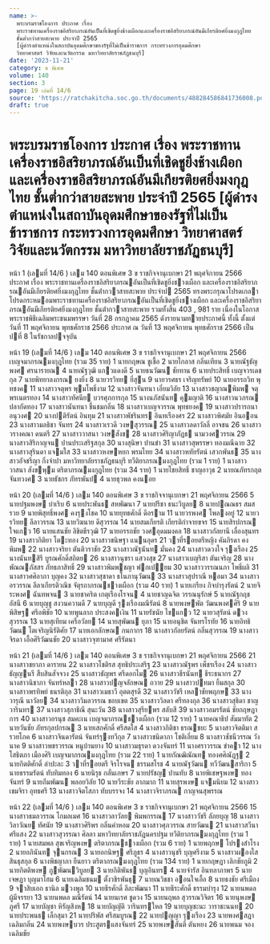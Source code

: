 ```yaml
---
name: >-
  พระบรมราชโองการ ประกาศ เรื่อง
  พระราชทานเครื่องราชอิสริยาภรณ์อันเป็นที่เชิดชูยิ่งช้างเผือกและเครื่องราชอิสริยาภรณ์อันมีเกียรติยศยิ่งมงกุฎไทย
  ชั้นต่ำกว่าสายสะพาย ประจำปี 2565
  [ผู้ดำรงตำแหน่งในสถาบันอุดมศึกษาของรัฐที่ไม่เป็นข้าราชการ กระทรวงการอุดมศึกษา
  วิทยาศาสตร์ วิจัยและนวัตกรรม มหาวิทยาลัยราชภัฏธนบุรี]
date: '2023-11-21'
category: ข พิเศษ
volume: 140
section: 3
page: 19 เล่มที่ 14/6
source: 'https://ratchakitcha.soc.go.th/documents/488284586841736008.pdf'
draft: true
---
```


# พระบรมราชโองการ ประกาศ เรื่อง พระราชทานเครื่องราชอิสริยาภรณ์อันเป็นที่เชิดชูยิ่งช้างเผือกและเครื่องราชอิสริยาภรณ์อันมีเกียรติยศยิ่งมงกุฎไทย ชั้นต่ำกว่าสายสะพาย ประจำปี 2565 [ผู้ดำรงตำแหน่งในสถาบันอุดมศึกษาของรัฐที่ไม่เป็นข้าราชการ กระทรวงการอุดมศึกษา วิทยาศาสตร์ วิจัยและนวัตกรรม มหาวิทยาลัยราชภัฏธนบุรี]

หน้า 1 (เลมที่ 14/6 ) เลม 140 ตอนพิเศษ 3 ข ราชกิจจานุเบกษา 21 พฤศจิกายน 2566 ประกาศ เรื่อง พระราชทานเครื่องราชอิสริยาภรณอันเป็นที่เชิดชูยิ่งชางเผือก และเครื่องราชอิสริยาภรณอันมีเกียรติยศยิ่งมงกุฎไทย ชั้นต่ํากวาสายสะพาย ประจําป 2565 ทรงพระกรุณาโปรดเกลาโปรดกระหมอมพระราชทานเครื่องราชอิสริยาภรณอันเป็นที่เชิดชูยิ่งชางเผือก และเครื่องราชอิสริยาภรณอันมีเกียรติยศยิ่งมงกุฎไทย ชั้นต่ํากวาสายสะพาย รวมทั้งสิ้น 403 , 981 ราย เนื่องในโอกาสพระราชพิธีเฉลิมพระชนมพรรษา วันที่ 28 กรกฎาคม 2565 ดังรายนามทายประกาศนี้ ทั้งนี้ ตั้งแต่วันที่ 11 พฤศจิกายน พุทธศักราช 2566 ประกาศ ณ วันที่ 13 พฤศจิกายน พุทธศักราช 2566 เป็นปที่ 8 ในรัชกาลปจจุบัน

หน้า 19 (เลมที่ 14/6 ) เลม 140 ตอนพิเศษ 3 ข ราชกิจจานุเบกษา 21 พฤศจิกายน 2566 เบญจมาภรณมงกุฎไทย (รวม 35 ราย) 1 นายกฤษณ ชูเชื้อ 2 นายไกลาส กลิ่นเทียน 3 นายณัฐธัญพงศ ศรนารายณ 4 นายณัฐวุฒิ แกวแดงดี 5 นายธนวัฒน ชัยทาน 6 นายประสิทธิ์ เบญจวรเดชกุล 7 นายพิทยาลงกรณ ยงยิ่ง 8 นายวรวิทย ยี่สุน 9 นายวรศธร เจริญทรัพย์ 10 นายอรรถวิท พุทชงค 11 นางสาวจตุพร พุมโพธิ์งาม 12 นางสาวจันทนา เอี่ยมวิลัย 13 นางสาวชญาณพิมพ จตุพรเนตรทอง 14 นางสาวทัศนีย บวรศุภการกุล 15 นางนภัสนันท คุมญาติ 16 นางสาวนวภรณ ปลากัดทอง 17 นางสาวนันทนา ชื่นชมกลิ่น 18 นางสาวเบญจวรรณ พุทธยงค 19 นางสาวปรารถนา อนุวงศ 20 นางปติรัตน์ อินทุม 21 นางสาวพัชรินทร อินทเรืองศร 22 นางสาวพิศมัย อินออน 23 นางสาวมลธิชา จันทร 24 นางสาวเรวดี วงษสุวรรณ 25 นางสาวลดาวัลลิ์ อาจชน 26 นางสาววรางคณา ดนตรี 27 นางสาววาสนา วงษสังข 28 นางสาวศิริญาภัฏธ นามวงศวรรณ 29 นางสาวสิริกาญจน ปานประเสริฐสกุล 30 นางสุนิษา ปานขํา 31 นางสาวสุพรรษา ทองมณีฉาย 32 นางสาวสุรินดา แจมใส 33 นางสาวหงษหยก พรมไทย 34 นางสาวหทัยรัตน์ เสวกพันธ 35 นางสาวอัจชรีญา กิ่งจําปา มหาวิทยาลัยราชภัฏธนบุรี ทวีติยาภรณมงกุฎไทย (รวม 1 ราย) 1 นางสาววาสนา สังขพุม ตริตาภรณมงกุฎไทย (รวม 34 ราย) 1 นายไชยสิทธิ์ ชาญอาวุธ 2 นายณภัทรกฤต จันทวงศ 3 นายธัชกร ภัทรพันป 4 นายธุวพล คงนอย

หน้า 20 (เลมที่ 14/6 ) เลม 140 ตอนพิเศษ 3 ข ราชกิจจานุเบกษา 21 พฤศจิกายน 2566 5 นายปฐมพงษ บําเริบ 6 นายประพันธ สหพัฒนา 7 นายปรีชา ธนะวิบูลย 8 นายปณณธร สมสรวย 9 นายพิสุทธิ์พงศ คงรุงโชค 10 นายยุทธศักดิ์ ดีอราม 11 นายวรพงศ โพลงอยู่ 12 นายวรวิทย ลีลาวรรณ 13 นายวิฆนาย ดีสุวรรณ 14 นายสมเกียรติ เกียรติกําจายขจร 15 นายสิรปกรณ ใจแกว 16 นายแสนชัย ลิขิตธีรวุฒิ 17 นายอรรถชัย วงศอุดมมงคล 18 นางสาวกัลยานี เลื่องสุนทร 19 นางสาวกิติยา โตะทอง 20 นางสาวขนิษฐา แนนอุดร 21 วาที่รอยตรีหญิง คัมภิรดา คงพิมพ 22 นางสาวจริยา ตันติวราชัย 23 นางสาวณัฐนันท มั่นคง 24 นางสาวดวงใจ รุงเรือง 25 นางนันทสิรี บูรณศักดิ์สถิตย 26 นางสาวนุชรา แสวงสุข 27 นางสาวเบญริสา ตันเจริญ 28 นางพัณณภัสสร ภัทธภาสิทธิ์ 29 นางสาวพิมพชญา ฟกเปยม 30 นางสาววรรณนภา โพธิ์ผลิ 31 นางสาวศศิอาภา บุญคง 32 นางสาวสุชาดา ธโนภานุวัฒน 33 นางสาวสุปราณี หอมา 34 นางสาวอรวรรณ ลีลาเกียรติวณิช จัตุรถาภรณชางเผือก (รวม 40 ราย) 1 นายเกรียง กิจบํารุงรัตน์ 2 นายจิระพงศ ฉันทพจน 3 นายชาคริต เกตุเรืองโรจน 4 นายชาญฉจิต วรรณนุรักษ์ 5 นายณัฐกฤช อัสนี 6 นายบุญชู สงวนความดี 7 นายบุญดี รุงเรืองมณีรัตน์ 8 นายพงษพัต วัฒนพงศศิริ 9 นายพิสิษฐ ศรีอพิชัย 10 นายพูนลาภ ประสงคเงิน 11 นายรัชนัย ไขแกว 12 นายวสุรัตน์ ดวงสุวรรณ 13 นายสุเทียม เครือวัลย 14 นายสุพัฒน ยุภา 15 นายอนุชิต จันทรโรทัย 16 นายอิทธิวัฒน โตเจริญนิรัติศัย 17 นายเอกลักษณ กนกากร 18 นางสาวกัลยรัตน์ กลิ่นสุวรรณ 19 นางสาวจิรดา เอื้อศิริวัฒนชัย 20 นางสาวจุฑามาศ ศรีรัตนา

หน้า 21 (เลมที่ 14/6 ) เลม 140 ตอนพิเศษ 3 ข ราชกิจจานุเบกษา 21 พฤศจิกายน 2566 21 นางสาวชยาภา ดารายน 22 นางสาวโชติรส สุทธิประเสริฐ 23 นางสาวณัฐพร เพ็ชรเรือง 24 นางสาวธัญญนรี สืบสินสัจจวง 25 นางสาวธัญพร ศรีดอกไม 26 นางสาวธีรนันท ธีระธนากร 27 นางสาวนิชาภา จันทร์หลา 28 นางสาวปญจลักษณ ถวาย 29 นางสาวปทมา ยิ้มสกุล 30 นางสาวพรทิพย์ ธนรติกุล 31 นางสาวเมธาวี อุตตสุรดี 32 นางสาววัชรี เหลาชัยพฤกษ 33 นางวารุณี นาวัลย 34 นางสาววิมลวรรณ ขอบเขต 35 นางสาววิลดา ศรีทองกุล 36 นางสาวสุธิดา ชาญวารินทร 37 นางสาวสุภาธิณี สุนะวัน 38 นางสาวสุรียพร สลับสี 39 นางสาวอมรรัตน์ ชัยกฤษฎาการ 40 นางสาวอรนุช สมคะเน เบญจมาภรณชางเผือก (รวม 12 ราย) 1 นายคณาธิป สัมมาทัต 2 นายวันชัย ภัทรกุลปกรณ 3 นายเสกศักดิ์ ศรีสดใส 4 นางสาวกิติชา ธรณชยะ 5 นางสาวจิตติมา สรวยโภค 6 นางสาวจินดารัตน์ จันทร์รุงทวีกุล 7 นางสาวชนิดาภา โชติเอี่ยม 8 นางสาวชัชนีวรรณ วังนาค 9 นางสาวพชรวรรณ หนูบ้านยาง 10 นางสาวมธุรดา ดวงจันทร์ 11 นางศราวรรณ ขําคา 12 นางโสธิตภา เมืองศิริ เบญจมาภรณมงกุฎไทย (รวม 22 ราย) 1 นายกัณฒิณัณท ทองศศิณัฎฐ 2 นายกิตติศักดิ์ ลําปะละ 3 วาที่รอยตรี จิรโรจน ธรรมสโรช 4 นายณัฐวัฒน ทวีวัฒนสาริกา 5 นายธรรมรัตน์ ทับทิมทอง 6 นายนิรุธ กลั่นเกษร 7 นายปรัชญ ปานทับ 8 นายพิเชษฐพงษ ทองจันทร์ 9 นายภีมพัฒน พลอยวิลัย 10 นายวีระชัย ลาภมาก 11 นายสุรพงษ แจมนิยม 12 นางสาวเขมจิรา อุทธศรี 13 นางสาวจิตโสภา ทับบรรจง 14 นางสาวจิราภรณ กาญจนสุพรรณ

หน้า 22 (เลมที่ 14/6 ) เลม 140 ตอนพิเศษ 3 ข ราชกิจจานุเบกษา 21 พฤศจิกายน 2566 15 นางสาวธมลวรรณ โกมลเมศ 16 นางสาวลาวัลย พิมพกรรณ 17 นางสาววัชรี ลัภยบุญ 18 นางสาววิลาวัณย ทัศนัย 19 นางสาวศิริพร กลิ่นคําหอม 20 นางสาวศุภวรรณ สายวัฒน 21 นางสาวสวีนา ศรีแสง 22 นางสาวสุวรรณา ศิลลา มหาวิทยาลัยราชภัฏนครปฐม ทวีติยาภรณมงกุฎไทย (รวม 1 ราย) 1 นายสมพล สุขเจริญพงษ ตริตาภรณชางเผือก (รวม 6 ราย) 1 นายพฤกษ โปรงสําโรง 2 นายอภินันท จุนกรณ 3 นายอกนิษฐ ศรีภูธร 4 นางสาวนุชรี บุญศรีงาม 5 นางสาวผองใส สินธุสกุล 6 นางพิชญาภา ยืนยาว ตริตาภรณมงกุฎไทย (รวม 134 ราย) 1 นายกฤษฎา เลิกชัยภูมิ 2 นายกิตติพงษ ภูพัฒนวิบูลย 3 นายกิติพันธ บุญอินทร 4 นายจํารัส อินทลาภาพร 5 นายเจษฎา บุญมาโฮม 6 นายเฉลิมชนม ตั้งวชิรพันธุ 7 นายณวิชชา ออนใจเอื้อ 8 นายธงชัย ศรีเมือง 9 จาสิบเอก ธานิล มวงพูล 10 นายธีรศักดิ์ ลีละพัฒนา 11 นายธีระศักดิ์ ธรรมบํารุง 12 นายนพดล ผู้มีจรรยา 13 นายนพดล มณีรัตน์ 14 นายนเรศ ชูดวง 15 นายนฤพล สุวรรณวิจิตร 16 นายนุพงษ ภูศรี 17 นายบัญชา หิรัญสิงห 18 นายบัญญัติ วารินทรใหล 19 นายบุญชะนะ วาราชะนนท 20 นายประพนธ เล็กสุมา 21 นายปริพัส ศรีสมบูรณ 22 นายปญญา รุงเรือง 23 นายพงศสฎา เฉลิมกลิ่น 24 นายพงษบวร ประสูตรแสงจันทร์ 25 นายพงษสันติ์ ตันหยง 26 นายพนม จองเฉลิมชัย

